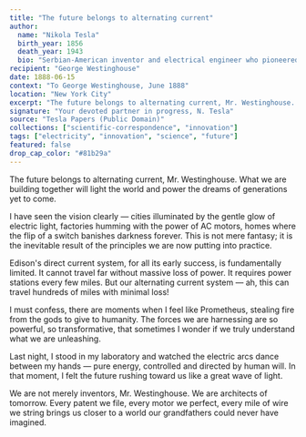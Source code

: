 ```yaml
---
title: "The future belongs to alternating current"
author:
  name: "Nikola Tesla"
  birth_year: 1856
  death_year: 1943
  bio: "Serbian-American inventor and electrical engineer who pioneered AC electricity"
recipient: "George Westinghouse"
date: 1888-06-15
context: "To George Westinghouse, June 1888"
location: "New York City"
excerpt: "The future belongs to alternating current, Mr. Westinghouse. What we are building together will light the world and power the dreams of generations yet to come."
signature: "Your devoted partner in progress, N. Tesla"
source: "Tesla Papers (Public Domain)"
collections: ["scientific-correspondence", "innovation"]
tags: ["electricity", "innovation", "science", "future"]
featured: false
drop_cap_color: "#81b29a"
---
```


The future belongs to alternating current, Mr. Westinghouse. What we are building together will light the world and power the dreams of generations yet to come.

I have seen the vision clearly — cities illuminated by the gentle glow of electric light, factories humming with the power of AC motors, homes where the flip of a switch banishes darkness forever. This is not mere fantasy; it is the inevitable result of the principles we are now putting into practice.

Edison's direct current system, for all its early success, is fundamentally limited. It cannot travel far without massive loss of power. It requires power stations every few miles. But our alternating current system — ah, this can travel hundreds of miles with minimal loss!

I must confess, there are moments when I feel like Prometheus, stealing fire from the gods to give to humanity. The forces we are harnessing are so powerful, so transformative, that sometimes I wonder if we truly understand what we are unleashing.

Last night, I stood in my laboratory and watched the electric arcs dance between my hands — pure energy, controlled and directed by human will. In that moment, I felt the future rushing toward us like a great wave of light.

We are not merely inventors, Mr. Westinghouse. We are architects of tomorrow. Every patent we file, every motor we perfect, every mile of wire we string brings us closer to a world our grandfathers could never have imagined.